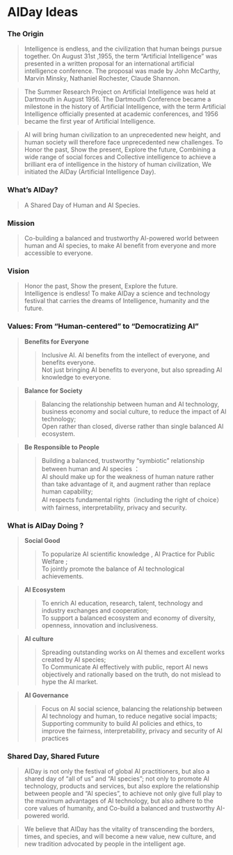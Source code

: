 # AIDay Ideas

### The Origin

> Intelligence is endless, and the civilization that human beings pursue together. On August 31st  ,1955, the term “Artificial Intelligence” was presented in a written proposal for an international artificial intelligence conference. The proposal was made by John McCarthy, Marvin Minsky, Nathaniel Rochester, Claude Shannon.

> The Summer Research Project on Artificial Intelligence was held at Dartmouth in August 1956. The Dartmouth Conference became a milestone in the history of Artificial Intelligence, with the term Artificial Intelligence officially presented at academic conferences, and 1956 became the first year of Artificial Intelligence.

> AI will bring human civilization to an unprecedented new height, and human society will therefore face unprecedented new challenges. To Honor the past, Show the present, Explore the future, Combining a wide range of social forces and Collective intelligence to achieve a brilliant era of intelligence in the history of human civilization, We initiated the AIDay (Artificial Intelligence Day).

### What’s AIDay?
> A Shared Day of Human and AI Species.

### Mission
> Co-building a balanced and trustworthy AI-powered world between human and AI species, to make AI benefit from everyone and more accessible to everyone.

### Vision
> Honor the past, Show the present, Explore the future.<br/>
> Intelligence is endless! To make AIDay a science and technology festival that carries the dreams of Intelligence, humanity and the future.

### Values: From “Human-centered” to “Democratizing AI”

> **Benefits for Everyone** <br/>
> > Inclusive AI. AI benefits from the intellect of everyone, and benefits everyone.<br/>
Not just bringing  AI benefits to everyone, but also spreading AI knowledge to everyone.

> <strong>Balance for Society</strong><br/>
> > Balancing the relationship between human and AI technology, business economy and social culture, to reduce the impact of AI technology;<br/>
Open rather than closed, diverse rather than single balanced Al ecosystem.

> **Be Responsible to People**<br/>
> > Building a balanced, trustworthy “symbiotic” relationship between human and AI species ：<br/>
AI should make up for the weakness of human nature rather than take advantage of it, and augment rather than replace human capability;<br/> 
AI respects fundamental rights（including the right of choice）with fairness, interpretability, privacy and security.

### What is AIDay Doing ?

> <strong>Social Good</strong><br/>
> > To popularize AI scientific knowledge , AI Practice for Public Welfare ;<br/>
To jointly promote the balance of AI technological achievements. 

> <strong>AI Ecosystem</strong><br/>
> > To enrich AI education, research, talent, technology and industry exchanges and cooperation;<br/>
To support a balanced ecosystem and economy of diversity, openness, innovation and inclusiveness.

> <strong>AI culture</strong><br/>
> > Spreading outstanding works on AI themes and excellent works created by AI species;<br/>
To Communicate AI effectively with public, report  AI news objectively and rationally based on the truth, do not mislead to hype the AI market.

> <strong>AI Governance</strong><br/> 
> > Focus on AI social science, balancing the relationship between AI technology and human, to reduce negative social impacts; <br/>
Supporting community to build AI policies and ethics, to improve the fairness, interpretability, privacy 
and security of AI practices

### Shared Day, Shared Future

> AIDay is not only the festival of global  AI practitioners, but also a shared day of “all of us” and “AI species”; not only to promote AI technology, products and services, but also explore the relationship between people and “AI species”, to achieve not only give full play to the maximum advantages of AI technology, but also adhere to the core values of humanity, and Co-build a balanced and trustworthy AI-powered world. 

> We believe that AIDay has the vitality of transcending the borders, times, and species, and will become a new value, new culture, and new tradition advocated by people in the intelligent age.
